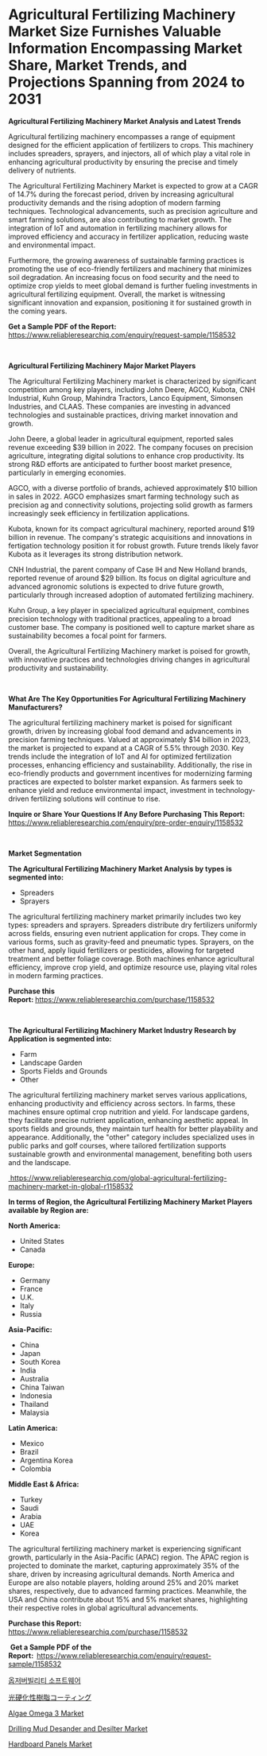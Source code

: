 <p><h1>Agricultural Fertilizing Machinery Market Size Furnishes Valuable Information Encompassing Market Share, Market Trends, and Projections Spanning from 2024 to 2031</h1></p><p><strong>Agricultural Fertilizing Machinery Market Analysis and Latest Trends</strong></p>
<p><p>Agricultural fertilizing machinery encompasses a range of equipment designed for the efficient application of fertilizers to crops. This machinery includes spreaders, sprayers, and injectors, all of which play a vital role in enhancing agricultural productivity by ensuring the precise and timely delivery of nutrients.</p><p>The Agricultural Fertilizing Machinery Market is expected to grow at a CAGR of 14.7% during the forecast period, driven by increasing agricultural productivity demands and the rising adoption of modern farming techniques. Technological advancements, such as precision agriculture and smart farming solutions, are also contributing to market growth. The integration of IoT and automation in fertilizing machinery allows for improved efficiency and accuracy in fertilizer application, reducing waste and environmental impact.</p><p>Furthermore, the growing awareness of sustainable farming practices is promoting the use of eco-friendly fertilizers and machinery that minimizes soil degradation. An increasing focus on food security and the need to optimize crop yields to meet global demand is further fueling investments in agricultural fertilizing equipment. Overall, the market is witnessing significant innovation and expansion, positioning it for sustained growth in the coming years.</p></p>
<p><strong>Get a Sample PDF of the Report:&nbsp;</strong> <a href="https://www.reliableresearchiq.com/enquiry/request-sample/1158532">https://www.reliableresearchiq.com/enquiry/request-sample/1158532</a></p>
<p>&nbsp;</p>
<p><strong>Agricultural Fertilizing Machinery Major Market Players</strong></p>
<p><p>The Agricultural Fertilizing Machinery market is characterized by significant competition among key players, including John Deere, AGCO, Kubota, CNH Industrial, Kuhn Group, Mahindra Tractors, Lanco Equipment, Simonsen Industries, and CLAAS. These companies are investing in advanced technologies and sustainable practices, driving market innovation and growth.</p><p>John Deere, a global leader in agricultural equipment, reported sales revenue exceeding $39 billion in 2022. The company focuses on precision agriculture, integrating digital solutions to enhance crop productivity. Its strong R&D efforts are anticipated to further boost market presence, particularly in emerging economies.</p><p>AGCO, with a diverse portfolio of brands, achieved approximately $10 billion in sales in 2022. AGCO emphasizes smart farming technology such as precision ag and connectivity solutions, projecting solid growth as farmers increasingly seek efficiency in fertilization applications.</p><p>Kubota, known for its compact agricultural machinery, reported around $19 billion in revenue. The company's strategic acquisitions and innovations in fertigation technology position it for robust growth. Future trends likely favor Kubota as it leverages its strong distribution network.</p><p>CNH Industrial, the parent company of Case IH and New Holland brands, reported revenue of around $29 billion. Its focus on digital agriculture and advanced agronomic solutions is expected to drive future growth, particularly through increased adoption of automated fertilizing machinery.</p><p>Kuhn Group, a key player in specialized agricultural equipment, combines precision technology with traditional practices, appealing to a broad customer base. The company is positioned well to capture market share as sustainability becomes a focal point for farmers.</p><p>Overall, the Agricultural Fertilizing Machinery market is poised for growth, with innovative practices and technologies driving changes in agricultural productivity and sustainability.</p></p>
<p>&nbsp;</p>
<p><strong>What Are The Key Opportunities For Agricultural Fertilizing Machinery Manufacturers?</strong></p>
<p><p>The agricultural fertilizing machinery market is poised for significant growth, driven by increasing global food demand and advancements in precision farming techniques. Valued at approximately $14 billion in 2023, the market is projected to expand at a CAGR of 5.5% through 2030. Key trends include the integration of IoT and AI for optimized fertilization processes, enhancing efficiency and sustainability. Additionally, the rise in eco-friendly products and government incentives for modernizing farming practices are expected to bolster market expansion. As farmers seek to enhance yield and reduce environmental impact, investment in technology-driven fertilizing solutions will continue to rise.</p></p>
<p><strong>Inquire or Share Your Questions If Any Before Purchasing This Report:</strong> <a href="https://www.reliableresearchiq.com/enquiry/pre-order-enquiry/1158532">https://www.reliableresearchiq.com/enquiry/pre-order-enquiry/1158532</a></p>
<p>&nbsp;</p>
<p><strong>Market Segmentation</strong></p>
<p><strong>The Agricultural Fertilizing Machinery Market Analysis by types is segmented into:</strong></p>
<p><ul><li>Spreaders</li><li>Sprayers</li></ul></p>
<p><p>The agricultural fertilizing machinery market primarily includes two key types: spreaders and sprayers. Spreaders distribute dry fertilizers uniformly across fields, ensuring even nutrient application for crops. They come in various forms, such as gravity-feed and pneumatic types. Sprayers, on the other hand, apply liquid fertilizers or pesticides, allowing for targeted treatment and better foliage coverage. Both machines enhance agricultural efficiency, improve crop yield, and optimize resource use, playing vital roles in modern farming practices.</p></p>
<p><strong>Purchase this Report:&nbsp;</strong><a href="https://www.reliableresearchiq.com/purchase/1158532">https://www.reliableresearchiq.com/purchase/1158532</a></p>
<p>&nbsp;</p>
<p><strong>The Agricultural Fertilizing Machinery Market Industry Research by Application is segmented into:</strong></p>
<p><ul><li>Farm</li><li>Landscape Garden</li><li>Sports Fields and Grounds</li><li>Other</li></ul></p>
<p><p>The agricultural fertilizing machinery market serves various applications, enhancing productivity and efficiency across sectors. In farms, these machines ensure optimal crop nutrition and yield. For landscape gardens, they facilitate precise nutrient application, enhancing aesthetic appeal. In sports fields and grounds, they maintain turf health for better playability and appearance. Additionally, the "other" category includes specialized uses in public parks and golf courses, where tailored fertilization supports sustainable growth and environmental management, benefiting both users and the landscape.</p></p>
<p><a href="https://www.reliableresearchiq.com/global-agricultural-fertilizing-machinery-market-in-global-r1158532">&nbsp;https://www.reliableresearchiq.com/global-agricultural-fertilizing-machinery-market-in-global-r1158532</a></p>
<p><strong>In terms of Region, the Agricultural Fertilizing Machinery Market Players available by Region are:</strong></p>
<p>
    <p> <strong> North America: </strong>
        <ul>
            <li>United States</li>
            <li>Canada</li>
        </ul>
        </p> 
    <p> <strong> Europe: </strong>
        <ul>
            <li>Germany</li>
            <li>France</li>
            <li>U.K.</li>
            <li>Italy</li>
            <li>Russia</li>
        </ul>
        </p> 
    <p> <strong> Asia-Pacific: </strong>
        <ul>
            <li>China</li>
            <li>Japan</li>
            <li>South Korea</li>
            <li>India</li>
            <li>Australia</li>
            <li>China Taiwan</li>
            <li>Indonesia</li>
            <li>Thailand</li>
            <li>Malaysia</li>
        </ul>
        </p> 
    <p> <strong> Latin America: </strong>
        <ul>
            <li>Mexico</li>
            <li>Brazil</li>
            <li>Argentina Korea</li>
            <li>Colombia</li>
        </ul>
        </p> 
    <p> <strong> Middle East & Africa: </strong>
        <ul>
            <li>Turkey</li>
            <li>Saudi</li>
            <li>Arabia</li>
            <li>UAE</li>
            <li>Korea</li>
        </ul>
    </p>
    </p>
<p><p>The agricultural fertilizing machinery market is experiencing significant growth, particularly in the Asia-Pacific (APAC) region. The APAC region is projected to dominate the market, capturing approximately 35% of the share, driven by increasing agricultural demands. North America and Europe are also notable players, holding around 25% and 20% market shares, respectively, due to advanced farming practices. Meanwhile, the USA and China contribute about 15% and 5% market shares, highlighting their respective roles in global agricultural advancements.</p></p>
<p><strong>Purchase this Report: </strong><a href="https://www.reliableresearchiq.com/purchase/1158532">https://www.reliableresearchiq.com/purchase/1158532</a></p>
<p>&nbsp;<strong>Get a Sample PDF of the Report:&nbsp;&nbsp;</strong><a href="https://www.reliableresearchiq.com/enquiry/request-sample/1158532">https://www.reliableresearchiq.com/enquiry/request-sample/1158532</a></p>
<p><strong></strong></p>
<p><p><a href="https://medium.com/@babe.hunt/%EC%84%B8%EA%B3%84-observability-software-market-%EC%9D%80-2024%EC%97%90%EC%84%9C-2031%EB%A1%9C-%EC%97%B0%ED%8F%89%EA%B7%A0-%EC%A6%9D%EA%B0%80%EC%9C%A8%EC%9D%84-%EB%B3%B4%EC%9D%BC-%EA%B2%83%EC%9C%BC%EB%A1%9C-%EC%98%88%EC%83%81%EB%90%A9%EB%8B%88%EB%8B%A4-8984ce621fa4">옵저버빌리티 소프트웨어</a></p><p><a href="https://medium.com/@lamarledner2023/photocurable-resin-coatings-market-%E3%81%AF-%E3%82%B3%E3%82%B9%E3%83%88%E7%AE%A1%E7%90%86%E3%81%A8%E5%8A%B9%E7%8E%87%E5%90%91%E4%B8%8A%E3%82%92%E5%84%AA%E5%85%88%E3%81%97%E3%81%BE%E3%81%99-%E3%81%95%E3%82%89%E3%81%AB-%E5%A0%B1%E5%91%8A%E6%9B%B8%E3%81%AF%E5%B8%82%E5%A0%B4%E3%81%AE%E9%9C%80%E8%A6%81%E9%9D%A2%E3%81%A8%E4%BE%9B%E7%B5%A6%E9%9D%A2%E3%81%AE%E4%B8%A1%E6%96%B9%E3%82%92%E3%82%AB%E3%83%90%E3%83%BC%E3%81%97%E3%81%A6%E3%81%84%E3%81%BE%E3%81%99-f7fe5f57ac66">光硬化性樹脂コーティング</a></p><p><a href="https://issuu.com/reportprime-2/docs/algae-omega-3-market-size-2030.pptx_a62f7323bd46a6">Algae Omega 3 Market</a></p><p><a href="https://www.linkedin.com/pulse/drilling-mud-desander-desilter-market-share-size-trends-industry-nbyqc?trackingId=Cwr%2FmUX7T7%2Bk15eE3liryA%3D%3D">Drilling Mud Desander and Desilter Market</a></p><p><a href="https://www.linkedin.com/pulse/comprehensive-analysis-global-hardboard-panels-market-growth-53jrf?trackingId=mKU2AQRqQ566YF30DIVIcA%3D%3D">Hardboard Panels Market</a></p></p>